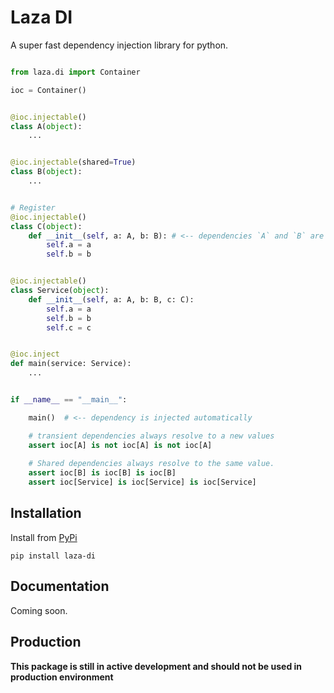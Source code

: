 # Laza DI

A super fast dependency injection library for python.


```python

from laza.di import Container

ioc = Container()


@ioc.injectable()
class A(object):
    ...


@ioc.injectable(shared=True)
class B(object):
    ...


# Register 
@ioc.injectable()
class C(object):
    def __init__(self, a: A, b: B): # <-- dependencies `A` and `B` are injected automatically
        self.a = a
        self.b = b


@ioc.injectable()
class Service(object):
    def __init__(self, a: A, b: B, c: C):
        self.a = a
        self.b = b
        self.c = c


@ioc.inject
def main(service: Service):
    ...


if __name__ == "__main__":

    main()  # <-- dependency is injected automatically

    # transient dependencies always resolve to a new values
    assert ioc[A] is not ioc[A] is not ioc[A]
    
    # Shared dependencies always resolve to the same value.
    assert ioc[B] is ioc[B] is ioc[B]
    assert ioc[Service] is ioc[Service] is ioc[Service]

```



## Installation

Install from [PyPi](https://pypi.org/project/laza-di/)

```
pip install laza-di
```


## Documentation

Coming soon.


## Production

__This package is still in active development and should not be used in production environment__


<!--
What describes a good DI container#
A good DI container:

* __must not__ be a Service Locator, and that’s easier to get as one might think, just go back to my previous post about this topic
* __must not__ be configurable globally (as a globally available instance), because it introduces problems with the reconfiguration
* __must support__ shared dependencies, so we wouldn’t need to exploit the Singleton Pattern
* __must support__ use of profiles, so we can configure it accordingly on different environments
* __should support__ the Decorator Pattern


## Modularity
The ability to isolate deps within their modules/packages

-->